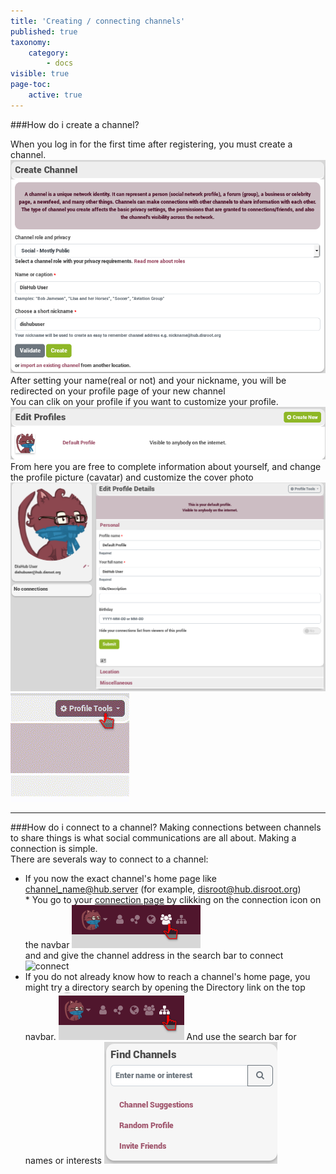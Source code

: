 ```yaml
---
title: 'Creating / connecting channels'
published: true
taxonomy:
    category:
        - docs
visible: true
page-toc:
    active: true
---
```


###How do i create a channel?

When you log in for the first time after registering, you must create a channel.  
![first screen](En/FirstScreen.png)  
After setting your name(real  or not) and your nickname, you will be redirected on your profile page of your new channel  
You can clik on your profile if you want to customize your profile.  
![Profile page](En/ProfilePage.png)  
From here you are free to complete information about yourself, and change the profile picture (cavatar) and customize the cover photo  
![Profile edit1](En/EditProfile.png) ![Profile edit2](En/EditProfile.gif)  
 
----------

###How do i connect to a channel?
Making connections between channels to share things is what social communications are all about. Making a connection is simple.  
There are severals way to connect to a channel:  
* If you now the exact channel's home page like channel_name@hub.server (for example, disroot@hub.disroot.org)  
        * You go to your [connection page](https://hub.disroot.org/connections) by clikking on the connection icon on the navbar ![Icon](En/ConnectionIcon.png)  
and and give the channel address in the search bar to connect 
![connect](En/Connect.gif)
* If you do not already know how to reach a channel's home page, you might try a directory search by opening the Directory link on the top navbar.  ![Network](En/Network.png)
And use the search bar for names or interests ![search](En/Search.png)
